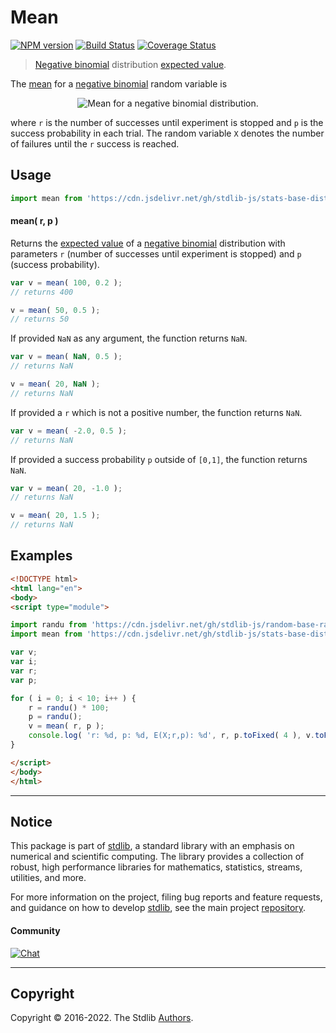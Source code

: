 <!--

@license Apache-2.0

Copyright (c) 2018 The Stdlib Authors.

Licensed under the Apache License, Version 2.0 (the "License");
you may not use this file except in compliance with the License.
You may obtain a copy of the License at

   http://www.apache.org/licenses/LICENSE-2.0

Unless required by applicable law or agreed to in writing, software
distributed under the License is distributed on an "AS IS" BASIS,
WITHOUT WARRANTIES OR CONDITIONS OF ANY KIND, either express or implied.
See the License for the specific language governing permissions and
limitations under the License.

-->

# Mean

[![NPM version][npm-image]][npm-url] [![Build Status][test-image]][test-url] [![Coverage Status][coverage-image]][coverage-url] <!-- [![dependencies][dependencies-image]][dependencies-url] -->

> [Negative binomial][negative-binomial-distribution] distribution [expected value][expected-value].

<!-- Section to include introductory text. Make sure to keep an empty line after the intro `section` element and another before the `/section` close. -->

<section class="intro">

The [mean][expected-value] for a [negative binomial][negative-binomial-distribution] random variable is

<!-- <equation class="equation" label="eq:negative_binomial_mean" align="center" raw="\mathbb{E} \left[ X \right] = \frac{pr}{1-p}" alt="Mean for a negative binomial distribution."> -->

<div class="equation" align="center" data-raw-text="\mathbb{E} \left[ X \right] = \frac{pr}{1-p}" data-equation="eq:negative_binomial_mean">
    <img src="https://cdn.jsdelivr.net/gh/stdlib-js/stdlib@51534079fef45e990850102147e8945fb023d1d0/lib/node_modules/@stdlib/stats/base/dists/negative-binomial/mean/docs/img/equation_negative_binomial_mean.svg" alt="Mean for a negative binomial distribution.">
    <br>
</div>

<!-- </equation> -->

where `r` is the number of successes until experiment is stopped and `p` is the success probability in each trial. The random variable `X` denotes the number of failures until the `r` success is reached. 

</section>

<!-- /.intro -->

<!-- Package usage documentation. -->



<section class="usage">

## Usage

```javascript
import mean from 'https://cdn.jsdelivr.net/gh/stdlib-js/stats-base-dists-negative-binomial-mean@esm/index.mjs';
```

#### mean( r, p )

Returns the [expected value][expected-value] of a [negative binomial][negative-binomial-distribution] distribution with parameters `r` (number of successes until experiment is stopped) and `p` (success probability).

```javascript
var v = mean( 100, 0.2 );
// returns 400

v = mean( 50, 0.5 );
// returns 50
```

If provided `NaN` as any argument, the function returns `NaN`.

```javascript
var v = mean( NaN, 0.5 );
// returns NaN

v = mean( 20, NaN );
// returns NaN
```

If provided a `r` which is not a positive number, the function returns `NaN`.

```javascript
var v = mean( -2.0, 0.5 );
// returns NaN
```

If provided a success probability `p` outside of `[0,1]`, the function returns `NaN`.

```javascript
var v = mean( 20, -1.0 );
// returns NaN

v = mean( 20, 1.5 );
// returns NaN
```

</section>

<!-- /.usage -->

<!-- Package usage notes. Make sure to keep an empty line after the `section` element and another before the `/section` close. -->

<section class="notes">

</section>

<!-- /.notes -->

<!-- Package usage examples. -->

<section class="examples">

## Examples

<!-- eslint no-undef: "error" -->

```html
<!DOCTYPE html>
<html lang="en">
<body>
<script type="module">

import randu from 'https://cdn.jsdelivr.net/gh/stdlib-js/random-base-randu@esm/index.mjs';
import mean from 'https://cdn.jsdelivr.net/gh/stdlib-js/stats-base-dists-negative-binomial-mean@esm/index.mjs';

var v;
var i;
var r;
var p;

for ( i = 0; i < 10; i++ ) {
    r = randu() * 100;
    p = randu();
    v = mean( r, p );
    console.log( 'r: %d, p: %d, E(X;r,p): %d', r, p.toFixed( 4 ), v.toFixed( 4 ) );
}

</script>
</body>
</html>
```

</section>

<!-- /.examples -->

<!-- Section to include cited references. If references are included, add a horizontal rule *before* the section. Make sure to keep an empty line after the `section` element and another before the `/section` close. -->

<section class="references">

</section>

<!-- /.references -->

<!-- Section for related `stdlib` packages. Do not manually edit this section, as it is automatically populated. -->

<section class="related">

</section>

<!-- /.related -->

<!-- Section for all links. Make sure to keep an empty line after the `section` element and another before the `/section` close. -->


<section class="main-repo" >

* * *

## Notice

This package is part of [stdlib][stdlib], a standard library with an emphasis on numerical and scientific computing. The library provides a collection of robust, high performance libraries for mathematics, statistics, streams, utilities, and more.

For more information on the project, filing bug reports and feature requests, and guidance on how to develop [stdlib][stdlib], see the main project [repository][stdlib].

#### Community

[![Chat][chat-image]][chat-url]

---

## Copyright

Copyright &copy; 2016-2022. The Stdlib [Authors][stdlib-authors].

</section>

<!-- /.stdlib -->

<!-- Section for all links. Make sure to keep an empty line after the `section` element and another before the `/section` close. -->

<section class="links">

[npm-image]: http://img.shields.io/npm/v/@stdlib/stats-base-dists-negative-binomial-mean.svg
[npm-url]: https://npmjs.org/package/@stdlib/stats-base-dists-negative-binomial-mean

[test-image]: https://github.com/stdlib-js/stats-base-dists-negative-binomial-mean/actions/workflows/test.yml/badge.svg?branch=main
[test-url]: https://github.com/stdlib-js/stats-base-dists-negative-binomial-mean/actions/workflows/test.yml?query=branch:main

[coverage-image]: https://img.shields.io/codecov/c/github/stdlib-js/stats-base-dists-negative-binomial-mean/main.svg
[coverage-url]: https://codecov.io/github/stdlib-js/stats-base-dists-negative-binomial-mean?branch=main

<!--

[dependencies-image]: https://img.shields.io/david/stdlib-js/stats-base-dists-negative-binomial-mean.svg
[dependencies-url]: https://david-dm.org/stdlib-js/stats-base-dists-negative-binomial-mean/main

-->

[chat-image]: https://img.shields.io/gitter/room/stdlib-js/stdlib.svg
[chat-url]: https://gitter.im/stdlib-js/stdlib/

[stdlib]: https://github.com/stdlib-js/stdlib

[stdlib-authors]: https://github.com/stdlib-js/stdlib/graphs/contributors

[umd]: https://github.com/umdjs/umd
[es-module]: https://developer.mozilla.org/en-US/docs/Web/JavaScript/Guide/Modules

[deno-url]: https://github.com/stdlib-js/stats-base-dists-negative-binomial-mean/tree/deno
[umd-url]: https://github.com/stdlib-js/stats-base-dists-negative-binomial-mean/tree/umd
[esm-url]: https://github.com/stdlib-js/stats-base-dists-negative-binomial-mean/tree/esm
[branches-url]: https://github.com/stdlib-js/stats-base-dists-negative-binomial-mean/blob/main/branches.md

[negative-binomial-distribution]: https://en.wikipedia.org/wiki/Negative_binomial_distribution

[expected-value]: https://en.wikipedia.org/wiki/Expected_value

</section>

<!-- /.links -->
